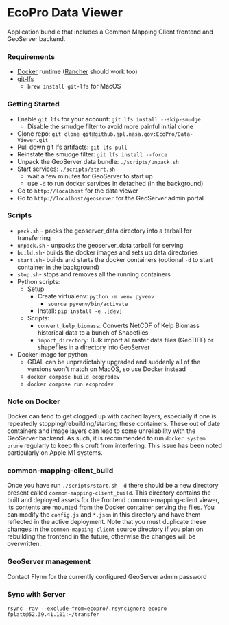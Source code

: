 # EcoPro Data Viewer

Application bundle that includes a Common Mapping Client frontend and GeoServer backend.

### Requirements

- [Docker](https://www.docker.com/) runtime ([Rancher](https://rancherdesktop.io/) should work too)
- [git-lfs](https://git-lfs.github.com/)
  - `brew install git-lfs` for MacOS

### Getting Started

- Enable `git lfs` for your account: `git lfs install --skip-smudge`
  - Disable the smudge filter to avoid more painful initial clone
- Clone repo: `git clone git@github.jpl.nasa.gov:EcoPro/Data-Viewer.git`
- Pull down git lfs artifacts: `git lfs pull`
- Reinstate the smudge filter: `git lfs install --force`
- Unpack the GeoServer data bundle: `./scripts/unpack.sh`
- Start services: `./scripts/start.sh`
  - wait a few minutes for GeoServer to start up
  - use `-d` to run docker services in detached (in the background)
- Go to `http://localhost` for the data viewer
- Go to `http://localhost/geoserver` for the GeoServer admin portal

### Scripts

- `pack.sh` - packs the geoserver_data directory into a tarball for transferring
- `unpack.sh` - unpacks the geoserver_data tarball for serving
- `build.sh`- builds the docker images and sets up data directories
- `start.sh`- builds and starts the docker containers (optional `-d` to start container in the background)
- `stop.sh`- stops and removes all the running containers
- Python scripts:
  - Setup
    - Create virtualenv: `python -m venv pyvenv`
      - `source pyvenv/bin/activate`
    - Install: `pip install -e .[dev]`
  - Scripts:
    - `convert_kelp_biomass`: Converts NetCDF of Kelp Biomass historical data to a bunch of Shapefiles
    - `import_directory`: Bulk import all raster data files (GeoTIFF) or shapefiles in a directory into GeoServer
- Docker image for python
  - GDAL can be unpredictably upgraded and suddenly all of the versions won't match on MacOS, so use Docker instead
  - `docker compose build ecoprodev`
  - `docker compose run ecoprodev`

### Note on Docker

Docker can tend to get clogged up with cached layers, especially if one is repeatedly stopping/rebuilding/starting these containers. These out of date containers and image layers can lead to some unreliability with the GeoServer backend. As such, it is recommended to run `docker system prune` regularly to keep this cruft from interfering. This issue has been noted particularly on Apple M1 systems.

### common-mapping-client_build

Once you have run `./scripts/start.sh -d` there should be a new directory present called `common-mapping-client_build`. This directory contains the built and deployed assets for the frontend common-mapping-client viewer, its contents are mounted from the Docker container serving the files. You can modify the `config.js` and `*.json` in this directory and have them reflected in the active deployment. Note that you must duplicate these changes in the `common-mapping-client` source directory if you plan on rebuilding the frontend in the future, otherwise the changes will be overwritten.

### GeoServer management

Contact Flynn for the currently configured GeoServer admin password

### Sync with Server

`rsync -rav --exclude-from=ecopro/.rsyncignore ecopro fplatt@52.39.41.101:~/transfer`
